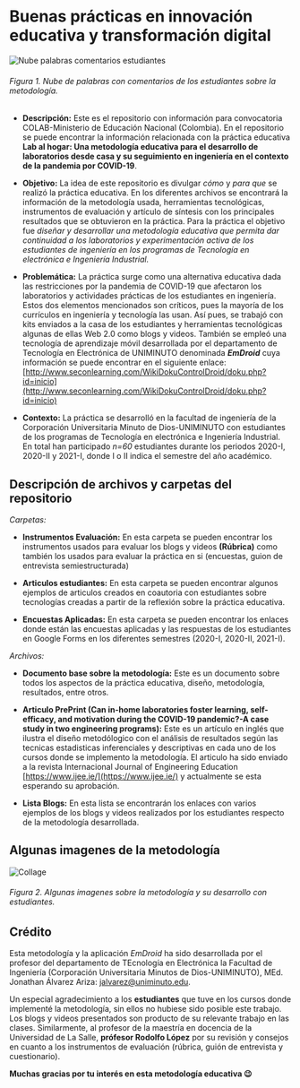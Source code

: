 # Buenas prácticas en innovación educativa y transformación digital

![Nube palabras comentarios estudiantes](https://user-images.githubusercontent.com/11606241/129555107-a37e3b79-df4a-4057-8eae-d8aa0dd6e155.png) 
###### Figura 1. Nube de palabras con comentarios de los estudiantes sobre la metodología.

- **Descripción:** Este es el repositorio con información para convocatoria COLAB-Ministerio de Educación Nacional (Colombia). En el repositorio se puede encontrar la información relacionada con la práctica educativa **Lab al hogar: Una metodología educativa para el desarrollo de laboratorios desde casa y su seguimiento en ingeniería en el contexto de la pandemia por COVID-19**.

- **Objetivo:** La idea de este repositorio es divulgar *cómo* y *para que* se realizó la práctica educativa. En los diferentes archivos se encontrará la información de la metodología usada, herramientas tecnológicas, instrumentos de evaluación y artículo de síntesis con los principales resultados que se obtuvieron en la práctica. Para la práctica el objetivo fue *diseñar y desarrollar una metodología educativa que permita dar continuidad a los laboratorios y experimentación activa de los estudiantes de ingeniería en los programas de Tecnología en electrónica e Ingeniería Industrial.*

- **Problemática:** La práctica surge como una alternativa educativa dada las restricciones por la pandemia de COVID-19 que afectaron los laboratorios y actividades prácticas de los estudiantes en ingeniería. Estos dos elementos mencionados son críticos, pues la mayoría de los currículos en ingeniería y tecnología las usan. Así pues, se trabajó con kits enviados a la casa de los estudiantes y herramientas tecnológicas algunas de ellas Web 2.0 como blogs y videos. También se empleó una tecnología de aprendizaje móvil desarrollada por el departamento de Tecnología en Electrónica de UNIMINUTO denominada ***EmDroid*** cuya información se puede encontrar en el siguiente enlace: [http://www.seconlearning.com/WikiDokuControlDroid/doku.php?id=inicio](http://www.seconlearning.com/WikiDokuControlDroid/doku.php?id=inicio) 

- **Contexto:** La práctica se desarrolló en la facultad de ingeniería de la Corporación Universitaria Minuto de Dios-UNIMINUTO con estudiantes de los programas de Tecnología en electrónica e Ingeniería Industrial. En total han participado *n=60* estudiantes durante los periodos 2020-I, 2020-II y 2021-I, donde I o II indica el semestre del año académico.

## Descripción de archivos y carpetas del repositorio
*Carpetas:*

- **Instrumentos Evaluación:** En esta carpeta se pueden encontrar los instrumentos usados para evaluar los blogs y videos **(Rúbrica)** como también los usados para evaluar la práctica en si (encuestas, guion de entrevista semiestructurada)

- **Articulos estudiantes:** En esta carpeta se pueden encontrar algunos ejemplos de articulos creados en coautoria con estudiantes sobre tecnologías creadas a partir de la reflexión sobre la práctica educativa.

- **Encuestas Aplicadas:** En esta carpeta se pueden encontrar los enlaces donde están las encuestas aplicadas y las respuestas de los estudiantes en Google Forms en los diferentes semestres (2020-I, 2020-II, 2021-I).

*Archivos:*

- **Documento base sobre la metodología:** Este es un documento sobre todos los aspectos de la práctica educativa, diseño, metodología, resultados, entre otros. 

- **Articulo PrePrint (Can in-home laboratories foster learning, self-efficacy, and motivation during the COVID-19 pandemic?-A case study in two engineering programs):** Este es un artículo en inglés que ilustra el diseño metodólogico con el análisis de resultados según las tecnicas estadisticas inferenciales y descriptivas en cada uno de los cursos donde se implemento la metodología. El articulo ha sido enviado a la revista Internacional Journal of Engineering Education [https://www.ijee.ie/](https://www.ijee.ie/) y actualmente se esta esperando su aprobación. 

- **Lista Blogs:** En esta lista se encontrarán los enlaces con varios ejemplos de los blogs y videos realizados por los estudiantes respecto de la metodología desarrollada.

## Algunas imagenes de la metodología

![Collage](https://user-images.githubusercontent.com/11606241/129651644-64f732bc-a453-4685-87e8-75ebd3e31412.png)

###### Figura 2. Algunas imagenes sobre la metodología y su desarrollo con estudiantes.

## Crédito

Esta metodología y la aplicación *EmDroid* ha sido desarrollada por el profesor del departamento de TEcnología en Electrónica la Facultad de Ingeniería (Corporación Universitaria Minutos de Dios-UNIMINUTO), MEd. Jonathan Álvarez Ariza: jalvarez@uniminuto.edu. 

Un especial agradecimiento a los **estudiantes** que tuve en los cursos donde implementé la metodología, sin ellos no hubiese sido posible este trabajo. Los blogs y videos presentados son producto de su relevante trabajo en las clases. Similarmente, al profesor de la maestría en docencia de la Universidad de La Salle, **prófesor Rodolfo López** por su revisión y consejos en cuanto a los instrumentos de evaluación (rúbrica, guión de entrevista y cuestionario). 

**Muchas gracias por tu interés en esta metodología educativa :wink:**

